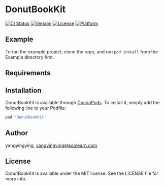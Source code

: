 # DonutBookKit

[![CI Status](https://img.shields.io/travis/yangyingying/DonutBookKit.svg?style=flat)](https://travis-ci.org/yangyingying/DonutBookKit)
[![Version](https://img.shields.io/cocoapods/v/DonutBookKit.svg?style=flat)](https://cocoapods.org/pods/DonutBookKit)
[![License](https://img.shields.io/cocoapods/l/DonutBookKit.svg?style=flat)](https://cocoapods.org/pods/DonutBookKit)
[![Platform](https://img.shields.io/cocoapods/p/DonutBookKit.svg?style=flat)](https://cocoapods.org/pods/DonutBookKit)

## Example

To run the example project, clone the repo, and run `pod install` from the Example directory first.

## Requirements

## Installation

DonutBookKit is available through [CocoaPods](https://cocoapods.org). To install
it, simply add the following line to your Podfile:

```ruby
pod 'DonutBookKit'
```

## Author

yangyingying, yangyingying@koolearn.com

## License

DonutBookKit is available under the MIT license. See the LICENSE file for more info.

